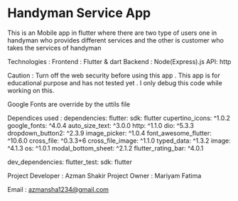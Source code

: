 
# Handyman Service App

This is an Mobile app in flutter where there are two type of users one in handyman who provides different services and the other is customer who takes the services of handyman

Technologies : 
Frontend : Flutter & dart
Backend : Node(Express).js
API: http

Caution : Turn off the web security before using this app . This app is for educational purpose and has not tested yet . I only debug this code while working on this.

Google Fonts are override by the uttils file 

Dependices used : 
dependencies:
  flutter:
    sdk: flutter
  cupertino_icons: ^1.0.2
  google_fonts: ^4.0.4
  auto_size_text: ^3.0.0
  http: ^1.1.0
  dio: ^5.3.3
  dropdown_button2: ^2.3.9
  image_picker: ^1.0.4
  font_awesome_flutter: ^10.6.0
  cross_file: ^0.3.3+6
  cross_file_image: ^1.1.0
  typed_data: ^1.3.2
  image: ^4.1.3
  os: ^1.0.1
  modal_bottom_sheet: ^2.1.2
  flutter_rating_bar: ^4.0.1

dev_dependencies:
  flutter_test:
    sdk: flutter


Project Developer : Azman Shakir
Project Owner : Mariyam Fatima


Email : azmansha1234@gmail.com

